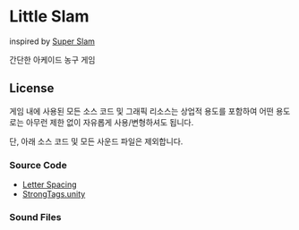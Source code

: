 # Little Slam

inspired by [Super Slam](https://namu.wiki/w/%EC%8A%88%ED%8D%BC%EC%8A%AC%EB%9E%A8)

간단한 아케이드 농구 게임

## License

게임 내에 사용된 모든 소스 코드 및 그래픽 리소스는 상업적 용도를 포함하여 어떤 용도로는 아무런 제한 없이 자유롭게 사용/변형하셔도 됩니다.

단, 아래 소스 코드 및 모든 사운드 파일은 제외합니다.

### Source Code

- [Letter Spacing](https://bitbucket.org/AcornGame/adjustable-character-spacing)
- [StrongTags.unity](https://github.com/realityreflection/StrongTags.unity)

### Sound Files


